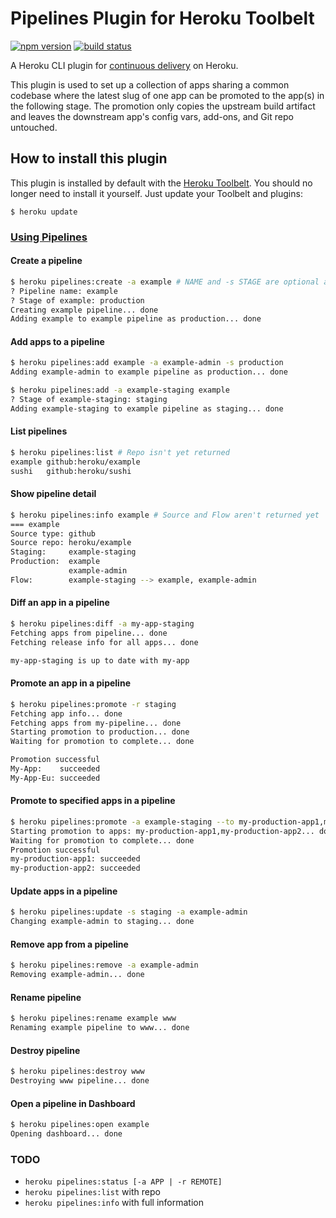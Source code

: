 # Pipelines Plugin for Heroku Toolbelt

[![npm
version](https://img.shield.io/npm/v/heroku-pipelines.svg)](https://www.npmjs.com/package/heroku-pipelines)
[![build status](https://img.shields.io/circleci/project/heroku/heroku-pipelines.svg)](https://circleci.com/gh/heroku/heroku-pipelines)

A Heroku CLI plugin for [continuous delivery](https://www.heroku.com/continuous-delivery) on Heroku.

This plugin is used to set up a collection of apps sharing a common codebase where the latest slug of one app can be promoted to the app(s) in the following stage. The promotion only copies the upstream build artifact and leaves the downstream app's config vars, add-ons, and Git repo untouched.

## How to install this plugin

This plugin is installed by default with the [Heroku
Toolbelt](https://toolbelt.heroku.com/). You should no longer need to install
it yourself. Just update your Toolbelt and plugins:

```
$ heroku update
```

### [Using Pipelines](https://devcenter.heroku.com/articles/pipelines)

#### Create a pipeline

```bash
$ heroku pipelines:create -a example # NAME and -s STAGE are optional and implied from app name
? Pipeline name: example
? Stage of example: production
Creating example pipeline... done
Adding example to example pipeline as production... done
```

#### Add apps to a pipeline

```bash
$ heroku pipelines:add example -a example-admin -s production
Adding example-admin to example pipeline as production... done

$ heroku pipelines:add -a example-staging example
? Stage of example-staging: staging
Adding example-staging to example pipeline as staging... done
```

#### List pipelines

```bash
$ heroku pipelines:list # Repo isn't yet returned
example github:heroku/example
sushi   github:heroku/sushi
```

#### Show pipeline detail

```bash
$ heroku pipelines:info example # Source and Flow aren't returned yet
=== example
Source type: github
Source repo: heroku/example
Staging:     example-staging
Production:  example
             example-admin
Flow:        example-staging --> example, example-admin
```

#### Diff an app in a pipeline

```bash
$ heroku pipelines:diff -a my-app-staging
Fetching apps from pipeline... done
Fetching release info for all apps... done

my-app-staging is up to date with my-app
```

#### Promote an app in a pipeline

```bash
$ heroku pipelines:promote -r staging
Fetching app info... done
Fetching apps from my-pipeline... done
Starting promotion to production... done
Waiting for promotion to complete... done

Promotion successful
My-App:    succeeded
My-App-Eu: succeeded
```

#### Promote to specified apps in a pipeline
```bash
$ heroku pipelines:promote -a example-staging --to my-production-app1,my-production-app2
Starting promotion to apps: my-production-app1,my-production-app2... done
Waiting for promotion to complete... done
Promotion successful
my-production-app1: succeeded
my-production-app2: succeeded
```

#### Update apps in a pipeline

```bash
$ heroku pipelines:update -s staging -a example-admin
Changing example-admin to staging... done
```

#### Remove app from a pipeline

```bash
$ heroku pipelines:remove -a example-admin
Removing example-admin... done
```

#### Rename pipeline

```bash
$ heroku pipelines:rename example www
Renaming example pipeline to www... done
```

#### Destroy pipeline

```bash
$ heroku pipelines:destroy www
Destroying www pipeline... done
```

#### Open a pipeline in Dashboard

```bash
$ heroku pipelines:open example
Opening dashboard... done
```

### TODO

* `heroku pipelines:status [-a APP | -r REMOTE]`
* `heroku pipelines:list` with repo
* `heroku pipelines:info` with full information
